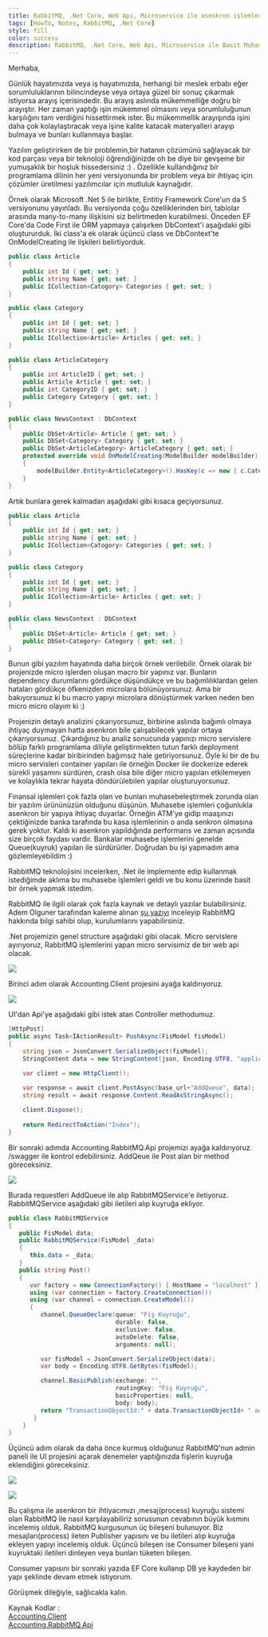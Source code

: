 ```yaml
---
title: RabbitMQ, .Net Core, Web Api, Microservice ile asenkron işlemler.
tags: [HowTo, Notes, RabbitMQ, .Net Core]
style: fill
color: success
description: RabbitMQ, .Net Core, Web Api, Microservice ile Basit Muhasebe işlemleri
---
```


Merhaba,
  
  Günlük hayatımızda veya iş hayatımızda, herhangi bir meslek erbabı eğer sorumluluklarının bilincindeyse veya ortaya güzel bir sonuç çıkarmak istiyorsa arayış içerisindedir.
Bu arayış aslında mükemmelliğe doğru bir arayıştır. Her zaman yaptığı işin mükemmel olmasını veya sorumluluğunun karşılığını tam verdiğini hissettirmek ister. Bu mükemmellik arayışında işini daha çok kolaylaştıracak veya işine kalite katacak materyalleri arayıp bulmaya ve bunları kullanmaya başlar. 
  
  Yazılım geliştirirken de bir problemin,bir hatanın çözümünü sağlayacak bir kod parçası veya bir teknoloji öğrendiğinizde oh be diye bir gevşeme bir yumuşaklık bir hoşluk hissedersiniz :) . Özellikle kullandığınız bir programlama dilinin her yeni versiyonunda bir problem veya bir ihtiyaç için çözümler üretilmesi yazılımcılar için mutluluk kaynağıdır.
  
  Örnek olarak Microsoft .Net 5 ile birlikte, Entitiy Framework Core'un da 5 versiyonunu yayınladı. Bu versiyonda çoğu özelliklerinden biri, tablolar arasında many-to-many ilişkisini siz belirtmeden kurabilmesi.
Önceden EF Core'da Code First ile ORM yapmaya çalışırken DbContext'i aşağıdaki gibi oluştururduk. İki class'a ek olarak üçüncü class ve DbContext'te OnModelCreating ile ilşkileri belirtiyorduk.

```csharp
public class Article
{
    public int Id { get; set; }
    public string Name { get; set; }
    public ICollection<Catogory> Categories { get; set; }
}

public class Category
{
    public int Id { get; set; }
    public string Name { get; set; }
    public ICollection<Article> Articles { get; set; }
}

public class ArticleCategory
{
    public int ArticleID { get; set; }
    public Article Article { get; set; }
    public int CategoryID { get; set; }
    public Category Category { get; set; }
}

public class NewsContext : DbContext
{
    public DbSet<Article> Article { get; set; }
    public DbSet<Category> Category { get; set; }
    public DbSet<ArticleCategory> ArticleCategory { get; set; }
    protected override void OnModelCreating(ModelBuilder modelBuilder)
    {
        modelBuilder.Entity<ArticleCategory>().HasKey(c => new { c.CategoryID, c.PostID });
    }
}

```

Artık bunlara gerek kalmadan aşağıdaki gibi kısaca geçiyorsunuz.
```csharp
public class Article
{
    public int Id { get; set; }
    public string Name { get; set; }
    public ICollection<Catogory> Categories { get; set; }
}

public class Category
{
    public int Id { get; set; }
    public string Name { get; set; }
    public ICollection<Article> Articles { get; set; }
}

public class NewsContext : DbContext
{
    public DbSet<Article> Article { get; set; }
    public DbSet<Category> Category { get; set; }
}

```

  Bunun gibi yazılım hayatında daha birçok örnek verilebilir. Örnek olarak bir projenizde micro işlerden oluşan macro bir yapınız var. Bunların dependency durumlarını gördükçe düşündükçe ve bu bağımlılıklardan gelen hataları gördükçe öfkenizden microlara bölünüyorsunuz. Ama bir bakıyorsunuz ki bu macro yapıyı microlara dönüştürmek varken neden ben micro micro olayım ki :)
  
  Projenizin detaylı analizini çıkarıyorsunuz, birbirine aslında bağımlı olmaya ihtiyaç duymayan hatta asenkron bile çalışabilecek yapılar ortaya çıkarıyorsunuz. Çıkardığınız bu analiz sonucunda yapınızı micro servislere bölüp farklı programlama diliyle geliştirmekten tutun farklı deployment süreçlerine kadar biribirinden bağımsız hale getiriyorsunuz. Öyle ki bir de bu micro servisleri container yapıları ile örneğin Docker ile dockerize ederek sürekli yaşamını sürdüren, crash olsa bile diğer micro yapıları etkilemeyen ve kolaylıkla tekrar hayata döndürülebilen yapılar oluşturuyorsunuz. 
  
  Finansal işlemleri çok fazla olan ve bunları muhasebeleştirmek zorunda olan bir yazılım ürününüzün olduğunu düşünün. Muhasebe işlemleri çoğunlukla asenkron bir yapıya ihtiyaç duyarlar. Örneğin ATM'ye gidip maaşınızı çektiğinizde banka tarafında bu kasa işlemlerinin o anda senkron olmasına gerek yoktur. Kaldı ki asenkron yapıldığında performans ve zaman açısında size birçok faydası vardır. Bankalar muhasebe işlemlerini genelde Queue(kuyruk) yapıları ile sürdürürler. Doğrudan bu işi yapmadım ama gözlemleyebildim :)
  
  RabbitMQ teknolojisini incelerken, .Net ile implemente edip kullanmak istediğimde aklıma bu muhasebe işlemleri geldi ve bu konu üzerinde basit bir örnek yapmak istedim.
  
  RabbitMQ ile ilgili olarak çok fazla kaynak ve detaylı yazılar bulabilirsiniz. Adem Olguner tarafından kaleme alınan [şu yazıyı](https://medium.com/@ademolguner/rabbitmq-nedir-nas%C4%B1l-kurulur-nas%C4%B1l-konfig%C3%BCre-edilir-ea596a7c1c08) inceleyip RabbitMQ hakkında bilgi sahibi olup, kurulumlarını yapabilirsiniz.
  
  .Net projemizin genel structure aşağıdaki gibi olacak. Micro servislere ayırıyoruz, RabbitMQ işlemlerini yapan micro servisimiz de bir web api olacak. 
  
  ![](https://github.com/ydemircali/ydemircali.github.io/blob/main/_posts/images/accounting_project_structure.PNG?raw=true)
  
  
  Birinci adım olarak Accounting.Client projesini ayağa kaldırıyoruz.
  
  ![](https://github.com/ydemircali/ydemircali.github.io/blob/main/_posts/images/accounting_ui.PNG?raw=true)
  
  UI'dan Api'ye aşağıdaki gibi istek atan Controller methodumuz.
  
```csharp
[HttpPost]
public async Task<IActionResult> PushAsync(FisModel fisModel)
{
    string json = JsonConvert.SerializeObject(fisModel);
    StringContent data = new StringContent(json, Encoding.UTF8, "application/json");

    var client = new HttpClient();

    var response = await client.PostAsync(base_url+"AddQueue", data);
    string result = await response.Content.ReadAsStringAsync();
            
    client.Dispose();
            
    return RedirectToAction("Index");
}
```

  Bir sonraki adımda Accounting.RabbitMQ.Api projemizi ayağa kaldırıyoruz. /swagger ile kontrol edebilirsiniz. AddQeue ile Post alan bir method göreceksiniz.
  
  ![](https://github.com/ydemircali/ydemircali.github.io/blob/main/_posts/images/accounting_api_swagger.PNG?raw=true)
  
  Burada requestleri AddQueue ile alıp RabbitMQService'e iletiyoruz. RabbitMQService aşağıdaki gibi iletileri alıp kuyruğa ekliyor.

```csharp
public class RabbitMQService
{
   public FisModel data;
   public RabbitMQService(FisModel _data)
   {
      this.data = _data;
   }
   public string Post()
   {
      var factory = new ConnectionFactory() { HostName = "localhost" };
      using (var connection = factory.CreateConnection())
      using (var channel = connection.CreateModel())
      {
         channel.QueueDeclare(queue: "Fiş Kuyruğu",
                              durable: false,
                              exclusive: false,
                              autoDelete: false,
                              arguments: null);

         var fisModel = JsonConvert.SerializeObject(data);
         var body = Encoding.UTF8.GetBytes(fisModel);

         channel.BasicPublish(exchange: "",
                              routingKey: "Fiş Kuyruğu",
                              basicProperties: null,
                              body: body);
         return "TransactionObjectId:" + data.TransactionObjectId+ " added queue.";
       }
    }
}
```

  Üçüncü adım olarak da daha önce kurmuş olduğunuz RabbitMQ'nun admin paneli ile UI projesini açarak denemeler yaptığınızda fişlerin kuyruğa eklendiğini göreceksiniz.
  
  ![](https://github.com/ydemircali/ydemircali.github.io/blob/main/_posts/images/accounting_demo.gif?raw=true)
  
  ![](https://github.com/ydemircali/ydemircali.github.io/blob/main/_posts/images/accounting_queue.PNG?raw=true)
  
  Bu çalışma ile asenkron bir ihtiyacımızı ,mesaj(process) kuyruğu sistemi olan RabbitMQ ile nasıl karşılayabiliriz sorusunun cevabının büyük kısmını incelemiş olduk. 
  RabbitMQ kurgusunun üç bileşeni bulunuyor. Biz mesajları(process) ileten Publisher yapısını ve bu iletileri alıp kuyruğa ekleyen yapıyı incelemiş olduk. 
  Üçüncü bileşen ise Consumer bileşeni yani kuyruktaki iletileri dinleyen veya bunları tüketen bileşen.
  
  Consumer yapısını bir sonraki yazıda EF Core kullanıp DB ye kaydeden bir yapı şeklinde devam etmek istiyorum.
  
  Görüşmek dileğiyle, sağlıcakla kalın.

  Kaynak Kodlar :<br />
  [Accounting.Client](https://github.com/ydemircali/Accounting.Client) <br />
  [Accounting.RabbitMQ.Api](https://github.com/ydemircali/Accounting.RabbitMQ.Api)
 
